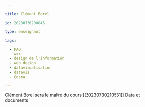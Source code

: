 ```yaml
---

title: Clément Borel

id: 20230730200845

type: enseignant

tags:

  - PAO
  - web
  - design de l'information
  - web design
  - datavisualisation
  - dataviz
  - Cosma

---
```


Clément Borel sera le maître du cours [[20230730210531]] Data et documents